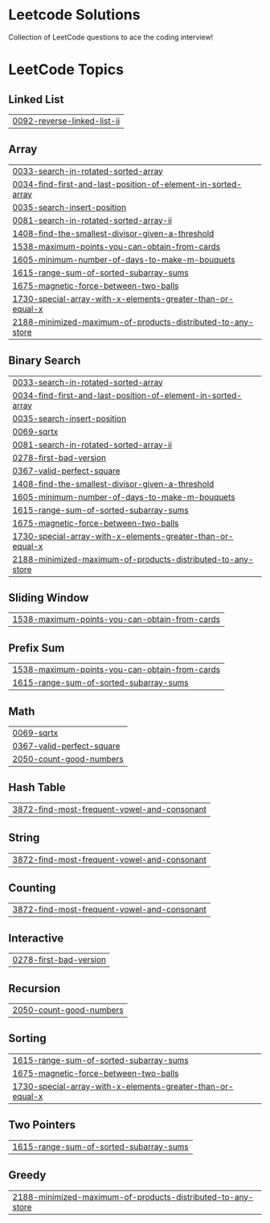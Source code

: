 # Leetcode Solutions
Collection of LeetCode questions to ace the coding interview!

<!---LeetCode Topics Start-->
# LeetCode Topics
## Linked List
|  |
| ------- |
| [0092-reverse-linked-list-ii](https://github.com/TARAK0506/LEETCODE/tree/master/0092-reverse-linked-list-ii) |
## Array
|  |
| ------- |
| [0033-search-in-rotated-sorted-array](https://github.com/TARAK0506/LEETCODE/tree/master/0033-search-in-rotated-sorted-array) |
| [0034-find-first-and-last-position-of-element-in-sorted-array](https://github.com/TARAK0506/LEETCODE/tree/master/0034-find-first-and-last-position-of-element-in-sorted-array) |
| [0035-search-insert-position](https://github.com/TARAK0506/LEETCODE/tree/master/0035-search-insert-position) |
| [0081-search-in-rotated-sorted-array-ii](https://github.com/TARAK0506/LEETCODE/tree/master/0081-search-in-rotated-sorted-array-ii) |
| [1408-find-the-smallest-divisor-given-a-threshold](https://github.com/TARAK0506/LEETCODE/tree/master/1408-find-the-smallest-divisor-given-a-threshold) |
| [1538-maximum-points-you-can-obtain-from-cards](https://github.com/TARAK0506/LEETCODE/tree/master/1538-maximum-points-you-can-obtain-from-cards) |
| [1605-minimum-number-of-days-to-make-m-bouquets](https://github.com/TARAK0506/LEETCODE/tree/master/1605-minimum-number-of-days-to-make-m-bouquets) |
| [1615-range-sum-of-sorted-subarray-sums](https://github.com/TARAK0506/LEETCODE/tree/master/1615-range-sum-of-sorted-subarray-sums) |
| [1675-magnetic-force-between-two-balls](https://github.com/TARAK0506/LEETCODE/tree/master/1675-magnetic-force-between-two-balls) |
| [1730-special-array-with-x-elements-greater-than-or-equal-x](https://github.com/TARAK0506/LEETCODE/tree/master/1730-special-array-with-x-elements-greater-than-or-equal-x) |
| [2188-minimized-maximum-of-products-distributed-to-any-store](https://github.com/TARAK0506/LEETCODE/tree/master/2188-minimized-maximum-of-products-distributed-to-any-store) |
## Binary Search
|  |
| ------- |
| [0033-search-in-rotated-sorted-array](https://github.com/TARAK0506/LEETCODE/tree/master/0033-search-in-rotated-sorted-array) |
| [0034-find-first-and-last-position-of-element-in-sorted-array](https://github.com/TARAK0506/LEETCODE/tree/master/0034-find-first-and-last-position-of-element-in-sorted-array) |
| [0035-search-insert-position](https://github.com/TARAK0506/LEETCODE/tree/master/0035-search-insert-position) |
| [0069-sqrtx](https://github.com/TARAK0506/LEETCODE/tree/master/0069-sqrtx) |
| [0081-search-in-rotated-sorted-array-ii](https://github.com/TARAK0506/LEETCODE/tree/master/0081-search-in-rotated-sorted-array-ii) |
| [0278-first-bad-version](https://github.com/TARAK0506/LEETCODE/tree/master/0278-first-bad-version) |
| [0367-valid-perfect-square](https://github.com/TARAK0506/LEETCODE/tree/master/0367-valid-perfect-square) |
| [1408-find-the-smallest-divisor-given-a-threshold](https://github.com/TARAK0506/LEETCODE/tree/master/1408-find-the-smallest-divisor-given-a-threshold) |
| [1605-minimum-number-of-days-to-make-m-bouquets](https://github.com/TARAK0506/LEETCODE/tree/master/1605-minimum-number-of-days-to-make-m-bouquets) |
| [1615-range-sum-of-sorted-subarray-sums](https://github.com/TARAK0506/LEETCODE/tree/master/1615-range-sum-of-sorted-subarray-sums) |
| [1675-magnetic-force-between-two-balls](https://github.com/TARAK0506/LEETCODE/tree/master/1675-magnetic-force-between-two-balls) |
| [1730-special-array-with-x-elements-greater-than-or-equal-x](https://github.com/TARAK0506/LEETCODE/tree/master/1730-special-array-with-x-elements-greater-than-or-equal-x) |
| [2188-minimized-maximum-of-products-distributed-to-any-store](https://github.com/TARAK0506/LEETCODE/tree/master/2188-minimized-maximum-of-products-distributed-to-any-store) |
## Sliding Window
|  |
| ------- |
| [1538-maximum-points-you-can-obtain-from-cards](https://github.com/TARAK0506/LEETCODE/tree/master/1538-maximum-points-you-can-obtain-from-cards) |
## Prefix Sum
|  |
| ------- |
| [1538-maximum-points-you-can-obtain-from-cards](https://github.com/TARAK0506/LEETCODE/tree/master/1538-maximum-points-you-can-obtain-from-cards) |
| [1615-range-sum-of-sorted-subarray-sums](https://github.com/TARAK0506/LEETCODE/tree/master/1615-range-sum-of-sorted-subarray-sums) |
## Math
|  |
| ------- |
| [0069-sqrtx](https://github.com/TARAK0506/LEETCODE/tree/master/0069-sqrtx) |
| [0367-valid-perfect-square](https://github.com/TARAK0506/LEETCODE/tree/master/0367-valid-perfect-square) |
| [2050-count-good-numbers](https://github.com/TARAK0506/LEETCODE/tree/master/2050-count-good-numbers) |
## Hash Table
|  |
| ------- |
| [3872-find-most-frequent-vowel-and-consonant](https://github.com/TARAK0506/LEETCODE/tree/master/3872-find-most-frequent-vowel-and-consonant) |
## String
|  |
| ------- |
| [3872-find-most-frequent-vowel-and-consonant](https://github.com/TARAK0506/LEETCODE/tree/master/3872-find-most-frequent-vowel-and-consonant) |
## Counting
|  |
| ------- |
| [3872-find-most-frequent-vowel-and-consonant](https://github.com/TARAK0506/LEETCODE/tree/master/3872-find-most-frequent-vowel-and-consonant) |
## Interactive
|  |
| ------- |
| [0278-first-bad-version](https://github.com/TARAK0506/LEETCODE/tree/master/0278-first-bad-version) |
## Recursion
|  |
| ------- |
| [2050-count-good-numbers](https://github.com/TARAK0506/LEETCODE/tree/master/2050-count-good-numbers) |
## Sorting
|  |
| ------- |
| [1615-range-sum-of-sorted-subarray-sums](https://github.com/TARAK0506/LEETCODE/tree/master/1615-range-sum-of-sorted-subarray-sums) |
| [1675-magnetic-force-between-two-balls](https://github.com/TARAK0506/LEETCODE/tree/master/1675-magnetic-force-between-two-balls) |
| [1730-special-array-with-x-elements-greater-than-or-equal-x](https://github.com/TARAK0506/LEETCODE/tree/master/1730-special-array-with-x-elements-greater-than-or-equal-x) |
## Two Pointers
|  |
| ------- |
| [1615-range-sum-of-sorted-subarray-sums](https://github.com/TARAK0506/LEETCODE/tree/master/1615-range-sum-of-sorted-subarray-sums) |
## Greedy
|  |
| ------- |
| [2188-minimized-maximum-of-products-distributed-to-any-store](https://github.com/TARAK0506/LEETCODE/tree/master/2188-minimized-maximum-of-products-distributed-to-any-store) |
<!---LeetCode Topics End-->